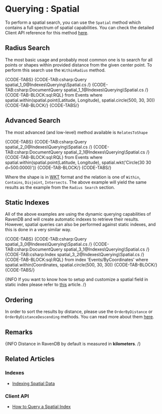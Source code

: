﻿# Querying : Spatial

To perform a spatial search, you can use the `Spatial` method which contains a full spectrum of spatial capabilities. You can check the detailed Client API reference for this method [here](../../client-api/session/querying/how-to-query-a-spatial-index).

## Radius Search

The most basic usage and probably most common one is to search for all points or shapes within provided distance from the given center point. To perform this search use the `WithinRadius` method.

{CODE-TABS}
{CODE-TAB:csharp:Query spatial_1_0@Indexes\Querying\Spatial.cs /}
{CODE-TAB:csharp:DocumentQuery spatial_1_1@Indexes\Querying\Spatial.cs /}
{CODE-TAB-BLOCK:sql:RQL}
from Events
where spatial.within(spatial.point(Latitude, Longitude), spatial.circle(500, 30, 30))
{CODE-TAB-BLOCK/}
{CODE-TABS/}

## Advanced Search

The most advanced (and low-level) method available is `RelatesToShape`

{CODE-TABS}
{CODE-TAB:csharp:Query spatial_2_0@Indexes\Querying\Spatial.cs /}
{CODE-TAB:csharp:DocumentQuery spatial_2_1@Indexes\Querying\Spatial.cs /}
{CODE-TAB-BLOCK:sql:RQL}
from Events
where spatial.within(spatial.point(Latitude, Longitude), spatial.wkt('Circle(30 30 d=500.0000)'))
{CODE-TAB-BLOCK/}
{CODE-TABS/}

Where the shape is in [WKT](http://en.wikipedia.org/wiki/Well-known_text) format and the relation is one of `Within`, `Contains`, `Disjoint`, `Intersects`. The above example will yield the same results as the example from the `Radius Search` section.

## Static Indexes

All of the above examples are using the dynamic querying capabilities of RavenDB and will create automatic indexes to retrieve their results. However, spatial queries can also be performed against static indexes, and this is done in a very similar way.

{CODE-TABS}
{CODE-TAB:csharp:Query spatial_3_0@Indexes\Querying\Spatial.cs /}
{CODE-TAB:csharp:DocumentQuery spatial_3_1@Indexes\Querying\Spatial.cs /}
{CODE-TAB:csharp:Index spatial_3_2@Indexes\Querying\Spatial.cs /}
{CODE-TAB-BLOCK:sql:RQL}
from index 'Events/ByCoordinates'
where spatial.within(Coordinates, spatial.circle(500, 30, 30))
{CODE-TAB-BLOCK/}
{CODE-TABS/}

{INFO If you want to know how to setup and customize a spatial field in static index please refer to [this](../../indexes/indexing-spatial-data) article. /}

## Ordering

In order to sort the results by distance, please use the `OrderByDistance` or `OrderByDistanceDescending` methods. You can read more about them [here](../../client-api/session/querying/how-to-query-a-spatial-index).

## Remarks

{INFO Distance in RavenDB by default is measured in **kilometers**. /}

## Related Articles

### Indexes

- [Indexing Spatial Data](../../indexes/indexing-spatial-data)

### Client API

- [How to Query a Spatial Index](../../client-api/session/querying/how-to-query-a-spatial-index)
